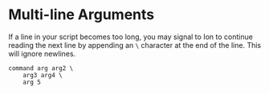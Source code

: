 # Multi-line Arguments

If a line in your script becomes too long, you may signal to Ion to continue reading the next line
by appending an `\` character at the end of the line. This will ignore newlines.

```ion
command arg arg2 \
    arg3 arg4 \
    arg 5
```
